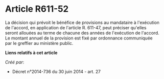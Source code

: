 # Article R611-52

La décision qui prévoit le bénéfice de provisions au mandataire à l'exécution de l'accord, en application de l'article R.
611-47, peut préciser qu'elles seront allouées au terme de chacune des années de l'exécution de l'accord. Le montant annuel
de la provision est fixé par ordonnance communiquée par le greffier au ministère public.

**Liens relatifs à cet article**

_Créé par_:

  - Décret n°2014-736 du 30 juin 2014 - art. 27
